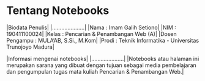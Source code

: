 # Tentang Notebooks
|Biodata Penulis|
|.....................|
|Nama : Imam Galih Setiono|
|NIM : 190411100024|
|Kelas : Pencarian & Penambangan Web (A)|
|Dosen Pengampu : MULA’AB, S.Si., M.Kom|
|Prodi : Teknik Informatika - Universitas Trunojoyo Madura|

|Informasi mengenai notebooks|
|.....................|
|Notebooks atau halaman ini merupakan sarana yang dibuat dengan tujuan sebagai media pembelajaran dan pengumpulan tugas mata kuliah Pencarian & Penambangan Web.|

```{tableofcontents}
```
